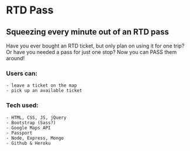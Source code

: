 # RTD Pass

## Squeezing every minute out of an RTD pass

Have you ever bought an RTD ticket, but only plan on using it for one trip?  Or have you needed a pass for just one stop?  Now you can PASS them around!

### Users can:
	- leave a ticket on the map
	- pick up an available ticket

### Tech used:
	- HTML, CSS, JS, jQuery
	- Bootstrap (Sass?)
	- Google Maps API
	- Passport
	- Node, Express, Mongo
	- Github & Heroku